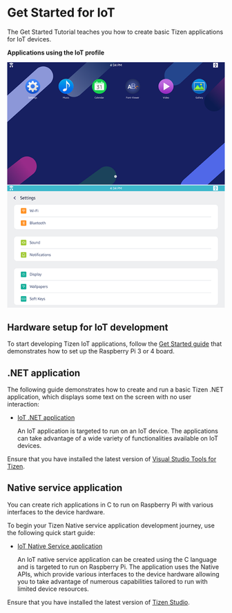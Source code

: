 # Get Started for IoT

The Get Started Tutorial teaches you how to create basic Tizen applications for IoT devices.

**Applications using the IoT profile**

![Applications using the iot profile](media/profile_iot.png)

## Hardware setup for IoT development

To start developing Tizen IoT applications, follow the [Get Started guide](http://tizenschool.org/tutorial/191/) that demonstrates how to set up the Raspberry Pi 3 or 4 board.

## .NET application

The following guide demonstrates how to create and run a basic Tizen .NET application, which displays some text on the screen with no user interaction:

- [IoT .NET application](../dotnet/guides/user-interface/xamarin/iot/first-app.md)

	An IoT application is targeted to run on an IoT device. The applications can take advantage of a wide variety of functionalities available on IoT devices.

Ensure that you have installed the latest version of [Visual Studio Tools for Tizen](../vstools/install.md).

## Native service application

You can create rich applications in C to run on Raspberry Pi with various interfaces to the device hardware.

To begin your Tizen Native service application development journey, use the following quick start guide:

- [IoT Native Service application](../native/get-started/iot/first-app.md)

    An IoT native service application can be created using the C language and is targeted to run on Raspberry Pi. The application uses the Native APIs, which provide various interfaces to the device hardware allowing you to take advantage of numerous capabilities tailored to run with limited device resources.

Ensure that you have installed the latest version of [Tizen Studio](../tizen-studio/index.md).
